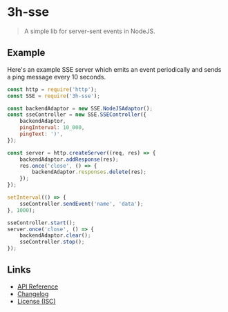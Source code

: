 # 3h-sse

> A simple lib for server-sent events in NodeJS.

## Example

Here's an example SSE server
which emits an event periodically
and sends a ping message every 10 seconds.

```js
const http = require('http');
const SSE = require('3h-sse');

const backendAdaptor = new SSE.NodeJSAdaptor();
const sseController = new SSE.SSEController({
    backendAdaptor,
    pingInterval: 10_000,
    pingText: ')',
});

const server = http.createServer((req, res) => {
    backendAdaptor.addResponse(res);
    res.once('close', () => {
        backendAdaptor.responses.delete(res);
    });
});

setInterval(() => {
    sseController.sendEvent('name', 'data');
}, 1000);

sseController.start();
server.once('close', () => {
    backendAdaptor.clear();
    sseController.stop();
});
```

## Links

- [API Reference](https://github.com/huang2002/3h-sse/wiki)
- [Changelog](./CHANGELOG.md)
- [License (ISC)](./LICENSE)
